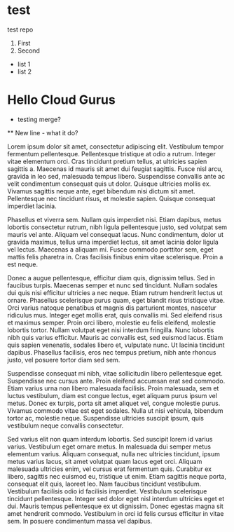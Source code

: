 # test
test repo
1. First
2. Second

- list 1
- list 2


# Hello Cloud Gurus


* testing merge?

** New line - what it do?

Lorem ipsum dolor sit amet, consectetur adipiscing elit. Vestibulum tempor fermentum pellentesque. Pellentesque tristique at odio a rutrum. Integer vitae elementum orci. Cras tincidunt pretium tellus, at ultricies sapien sagittis a. Maecenas id mauris sit amet dui feugiat sagittis. Fusce nisl arcu, gravida in leo sed, malesuada tempus libero. Suspendisse convallis ante ac velit condimentum consequat quis ut dolor. Quisque ultricies mollis ex. Vivamus sagittis neque ante, eget bibendum nisi dictum sit amet. Pellentesque nec tincidunt risus, et molestie sapien. Quisque consequat imperdiet lacinia.

Phasellus et viverra sem. Nullam quis imperdiet nisi. Etiam dapibus, metus lobortis consectetur rutrum, nibh ligula pellentesque justo, sed volutpat sem mauris vel ante. Aliquam vel consequat lacus. Nunc condimentum, dolor ut gravida maximus, tellus urna imperdiet lectus, sit amet lacinia dolor ligula vel lectus. Maecenas a aliquam mi. Fusce commodo porttitor sem, eget mattis felis pharetra in. Cras facilisis finibus enim vitae scelerisque. Proin a est neque.

Donec a augue pellentesque, efficitur diam quis, dignissim tellus. Sed in faucibus turpis. Maecenas semper et nunc sed tincidunt. Nullam sodales dui quis nisi efficitur ultricies a nec neque. Etiam rutrum hendrerit lectus ut ornare. Phasellus scelerisque purus quam, eget blandit risus tristique vitae. Orci varius natoque penatibus et magnis dis parturient montes, nascetur ridiculus mus. Integer eget mollis erat, quis convallis mi. Sed eleifend risus et maximus semper. Proin orci libero, molestie eu felis eleifend, molestie lobortis tortor. Nullam volutpat eget nisi interdum fringilla. Nunc lobortis nibh quis varius efficitur. Mauris ac convallis est, sed euismod lacus. Etiam quis sapien venenatis, sodales libero et, vulputate nunc. Ut lacinia tincidunt dapibus. Phasellus facilisis, eros nec tempus pretium, nibh ante rhoncus justo, vel posuere tortor diam sed sem.

Suspendisse consequat mi nibh, vitae sollicitudin libero pellentesque eget. Suspendisse nec cursus ante. Proin eleifend accumsan erat sed commodo. Etiam varius urna non libero malesuada facilisis. Proin malesuada, sem et luctus vestibulum, diam est congue lectus, eget aliquam purus ipsum vel metus. Donec ex turpis, porta sit amet aliquet vel, congue molestie purus. Vivamus commodo vitae est eget sodales. Nulla ut nisi vehicula, bibendum tortor ac, molestie neque. Suspendisse ultricies suscipit ipsum, quis vestibulum neque convallis consectetur.

Sed varius elit non quam interdum lobortis. Sed suscipit lorem id varius varius. Vestibulum eget ornare metus. In malesuada dui semper metus elementum varius. Aliquam consequat, nulla nec ultricies tincidunt, ipsum metus varius lacus, sit amet volutpat quam lacus eget orci. Aliquam malesuada ultricies enim, vel cursus erat fermentum quis. Curabitur ex libero, sagittis nec euismod eu, tristique ut enim. Etiam sagittis neque porta, consequat elit quis, laoreet leo. Nam faucibus tincidunt vestibulum. Vestibulum facilisis odio id facilisis imperdiet. Vestibulum scelerisque tincidunt pellentesque. Integer sed dolor eget nisl interdum ultricies eget et dui. Mauris tempus pellentesque ex ut dignissim. Donec egestas magna sit amet hendrerit commodo. Vestibulum in orci id felis cursus efficitur in vitae sem. In posuere condimentum massa vel dapibus.
